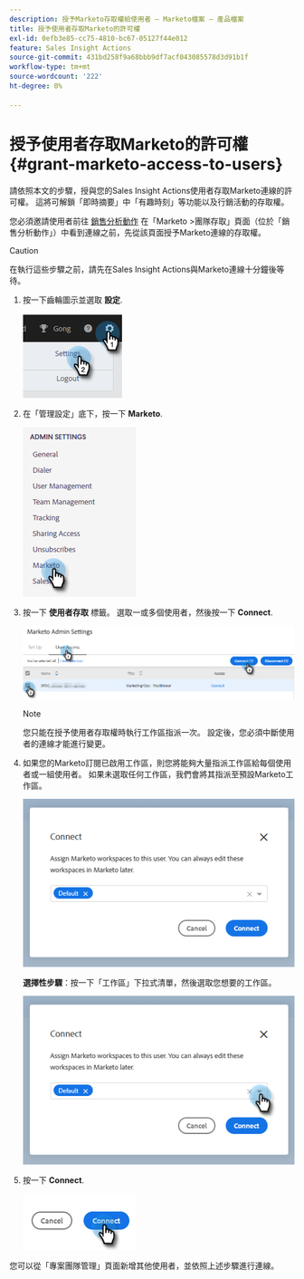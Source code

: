 ```yaml
---
description: 授予Marketo存取權給使用者 — Marketo檔案 — 產品檔案
title: 授予使用者存取Marketo的許可權
exl-id: 0efb3e85-cc75-4810-bc67-05127f44e012
feature: Sales Insight Actions
source-git-commit: 431bd258f9a68bbb9df7acf043085578d3d91b1f
workflow-type: tm+mt
source-wordcount: '222'
ht-degree: 0%

---
```


# 授予使用者存取Marketo的許可權 {#grant-marketo-access-to-users}

請依照本文的步驟，授與您的Sales Insight Actions使用者存取Marketo連線的許可權。 這將可解鎖「即時摘要」中「有趣時刻」等功能以及行銷活動的存取權。

您必須邀請使用者前往 [銷售分析動作](/help/marketo/product-docs/marketo-sales-insight/actions/admin/invite-users-and-admins.md#invite-users) 在「Marketo >團隊存取」頁面（位於「銷售分析動作」）中看到連線之前，先從該頁面授予Marketo連線的存取權。

>[!CAUTION]
>
>在執行這些步驟之前，請先在Sales Insight Actions與Marketo連線十分鐘後等待。

1. 按一下齒輪圖示並選取 **設定**.

   ![](assets/grant-marketo-access-to-users-1.png)

1. 在「管理設定」底下，按一下 **Marketo**.

   ![](assets/grant-marketo-access-to-users-2.png)

1. 按一下 **使用者存取** 標籤。 選取一或多個使用者，然後按一下 **Connect**.

   ![](assets/grant-marketo-access-to-users-3.png)

   >[!NOTE]
   >
   >您只能在授予使用者存取權時執行工作區指派一次。 設定後，您必須中斷使用者的連線才能進行變更。

1. 如果您的Marketo訂閱已啟用工作區，則您將能夠大量指派工作區給每個使用者或一組使用者。 如果未選取任何工作區，我們會將其指派至預設Marketo工作區。

   ![](assets/grant-marketo-access-to-users-4.png)

   **選擇性步驟**：按一下「工作區」下拉式清單，然後選取您想要的工作區。

   ![](assets/grant-marketo-access-to-users-5.png)

1. 按一下 **Connect**.

   ![](assets/grant-marketo-access-to-users-6.png)

您可以從「專案團隊管理」頁面新增其他使用者，並依照上述步驟進行連線。
